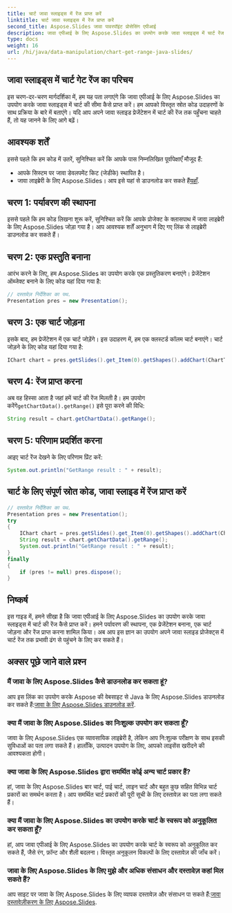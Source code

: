 ```yaml
---
title: चार्ट जावा स्लाइड्स में रेंज प्राप्त करें
linktitle: चार्ट जावा स्लाइड्स में रेंज प्राप्त करें
second_title: Aspose.Slides जावा पावरपॉइंट प्रोसेसिंग एपीआई
description: जावा एपीआई के लिए Aspose.Slides का उपयोग करके जावा स्लाइड्स में चार्ट रेंज पुनर्प्राप्त करना सीखें। प्रभावी चार्ट डेटा एक्सेस के लिए स्रोत कोड के साथ चरण-दर-चरण मार्गदर्शिका।
type: docs
weight: 16
url: /hi/java/data-manipulation/chart-get-range-java-slides/
---
```


## जावा स्लाइड्स में चार्ट गेट रेंज का परिचय

इस चरण-दर-चरण मार्गदर्शिका में, हम यह पता लगाएंगे कि जावा एपीआई के लिए Aspose.Slides का उपयोग करके जावा स्लाइड्स में चार्ट की सीमा कैसे प्राप्त करें। हम आपको विस्तृत स्रोत कोड उदाहरणों के साथ प्रक्रिया के बारे में बताएंगे। यदि आप अपने जावा स्लाइड प्रेजेंटेशन में चार्ट की रेंज तक पहुँचना चाहते हैं, तो यह जानने के लिए आगे बढ़ें।

## आवश्यक शर्तें

इससे पहले कि हम कोड में उतरें, सुनिश्चित करें कि आपके पास निम्नलिखित पूर्वापेक्षाएँ मौजूद हैं:

- आपके सिस्टम पर जावा डेवलपमेंट किट (जेडीके) स्थापित है।
-  जावा लाइब्रेरी के लिए Aspose.Slides। आप इसे यहां से डाउनलोड कर सकते हैं[यहाँ](https://releases.aspose.com/slides/java/).

## चरण 1: पर्यावरण की स्थापना

इससे पहले कि हम कोड लिखना शुरू करें, सुनिश्चित करें कि आपके प्रोजेक्ट के क्लासपाथ में जावा लाइब्रेरी के लिए Aspose.Slides जोड़ा गया है। आप आवश्यक शर्तें अनुभाग में दिए गए लिंक से लाइब्रेरी डाउनलोड कर सकते हैं।

## चरण 2: एक प्रस्तुति बनाना

आरंभ करने के लिए, हम Aspose.Slides का उपयोग करके एक प्रस्तुतिकरण बनाएंगे। प्रेजेंटेशन ऑब्जेक्ट बनाने के लिए कोड यहां दिया गया है:

```java
// दस्तावेज़ निर्देशिका का पथ.
Presentation pres = new Presentation();
```

## चरण 3: एक चार्ट जोड़ना

इसके बाद, हम प्रेजेंटेशन में एक चार्ट जोड़ेंगे। इस उदाहरण में, हम एक क्लस्टर्ड कॉलम चार्ट बनाएंगे। चार्ट जोड़ने के लिए कोड यहां दिया गया है:

```java
IChart chart = pres.getSlides().get_Item(0).getShapes().addChart(ChartType.ClusteredColumn, 10, 10, 400, 300);
```

## चरण 4: रेंज प्राप्त करना

 अब वह हिस्सा आता है जहां हमें चार्ट की रेंज मिलती है। हम उपयोग करेंगे`getChartData().getRange()` इसे पूरा करने की विधि:

```java
String result = chart.getChartData().getRange();
```

## चरण 5: परिणाम प्रदर्शित करना

आइए चार्ट रेंज देखने के लिए परिणाम प्रिंट करें:

```java
System.out.println("GetRange result : " + result);
```

## चार्ट के लिए संपूर्ण स्रोत कोड, जावा स्लाइड में रेंज प्राप्त करें

```java
// दस्तावेज़ निर्देशिका का पथ.
Presentation pres = new Presentation();
try
{
	IChart chart = pres.getSlides().get_Item(0).getShapes().addChart(ChartType.ClusteredColumn, 10, 10, 400, 300);
	String result = chart.getChartData().getRange();
	System.out.println("GetRange result : " + result);
}
finally
{
	if (pres != null) pres.dispose();
}
```

## निष्कर्ष

इस गाइड में, हमने सीखा है कि जावा एपीआई के लिए Aspose.Slides का उपयोग करके जावा स्लाइड्स में चार्ट की रेंज कैसे प्राप्त करें। हमने पर्यावरण की स्थापना, एक प्रेजेंटेशन बनाना, एक चार्ट जोड़ना और रेंज प्राप्त करना शामिल किया। अब आप इस ज्ञान का उपयोग अपने जावा स्लाइड प्रोजेक्ट्स में चार्ट रेंज तक प्रभावी ढंग से पहुंचने के लिए कर सकते हैं।

## अक्सर पूछे जाने वाले प्रश्न

### मैं जावा के लिए Aspose.Slides कैसे डाउनलोड कर सकता हूं?

 आप इस लिंक का उपयोग करके Aspose की वेबसाइट से Java के लिए Aspose.Slides डाउनलोड कर सकते हैं:[जावा के लिए Aspose.Slides डाउनलोड करें](https://releases.aspose.com/slides/java/).

### क्या मैं जावा के लिए Aspose.Slides का निःशुल्क उपयोग कर सकता हूँ?

जावा के लिए Aspose.Slides एक व्यावसायिक लाइब्रेरी है, लेकिन आप नि:शुल्क परीक्षण के साथ इसकी सुविधाओं का पता लगा सकते हैं। हालाँकि, उत्पादन उपयोग के लिए, आपको लाइसेंस खरीदने की आवश्यकता होगी।

### क्या जावा के लिए Aspose.Slides द्वारा समर्थित कोई अन्य चार्ट प्रकार हैं?

हां, जावा के लिए Aspose.Slides बार चार्ट, पाई चार्ट, लाइन चार्ट और बहुत कुछ सहित विभिन्न चार्ट प्रकारों का समर्थन करता है। आप समर्थित चार्ट प्रकारों की पूरी सूची के लिए दस्तावेज़ का पता लगा सकते हैं।

### क्या मैं जावा के लिए Aspose.Slides का उपयोग करके चार्ट के स्वरूप को अनुकूलित कर सकता हूँ?

हां, आप जावा एपीआई के लिए Aspose.Slides का उपयोग करके चार्ट के स्वरूप को अनुकूलित कर सकते हैं, जैसे रंग, फ़ॉन्ट और शैली बदलना। विस्तृत अनुकूलन विकल्पों के लिए दस्तावेज़ की जाँच करें।

### जावा के लिए Aspose.Slides के लिए मुझे और अधिक संसाधन और दस्तावेज़ कहां मिल सकते हैं?

 आप साइट पर जावा के लिए Aspose.Slides के लिए व्यापक दस्तावेज़ और संसाधन पा सकते हैं:[जावा दस्तावेज़ीकरण के लिए Aspose.Slides](https://reference.aspose.com/slides/java/).
